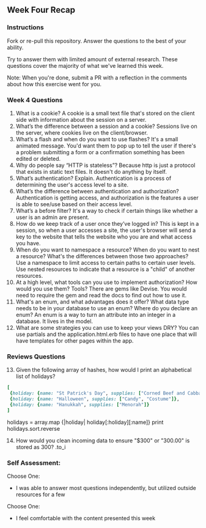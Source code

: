 ## Week Four Recap

### Instructions
Fork or re-pull this repository. Answer the questions to the best of your ability.

Try to answer them with limited amount of external research. These questions cover the majority of what we've learned this week.

Note: When you're done, submit a PR with a reflection in the comments about how this exercise went for you.

### Week 4 Questions

1. What is a cookie?
A cookie is a small text file that's stored on the client side with information about the session on a server.
2. What’s the difference between a session and a cookie?
Sessions live on the server, where cookies live on the client/browser.
3. What’s a flash and when do you want to use flashes?
It's a small animated message. You'd want them to pop up to tell the user if there's a problem submitting a form or a confirmation something has been edited or deleted.
4. Why do people say “HTTP is stateless”?
Because http is just a protocol that exists in static text files. It doesn't do anything by itself.
5. What’s authentication? Explain.
Authentication is a process of determining the user's access level to a site.
6. What’s the difference between authentication and authorization?
Authentication is getting access, and authorization is the features a user is able to see/use based on their access level.
7. What’s a before filter?
It's a way to check if certain things like whether a user is an admin are present.
8. How do we keep track of a user once they’ve logged in?
This is kept in a session, so when a user accesses a site, the user's browser will send a key to the website that tells the website who you are and what access you have.
9. When do you want to namespace a resource? When do you want to nest a resource? What's the differences between those two approaches?
Use a namespace to limit access to certain paths to certain user levels. Use nested resources to indicate that a resource is a "child" of another resources.
10. At a high level, what tools can you use to implement authorization? How would you use them?
Tools? There are gems like Devise. You would need to require the gem and read the docs to find out how to use it.
11. What's an enum, and what advantages does it offer? What data type needs to be in your database to use an enum? Where do you declare an enum?
An enum is a way to turn an attribute into an integer in a database. It lives in the model.
12. What are some strategies you can use to keep your views DRY? You can use partials and the application.html.erb files to have one place that will have templates for other pages within the app.


### Reviews Questions 
13. Given the following array of hashes, how would I print an alphabetical list of holidays?
```ruby
[
 {holiday: {name: "St Patrick's Day", supplies: ["Corned Beef and Cabbage"]},
 {holiday: {name: "Halloween", supplies: ["Candy", "Costume"]},
 {holiday: {name: "Hanukkah", supplies: ["Menorah"]}
]
```  
holidays = array.map {|holiday| holiday[:holiday][:name]}
print holidays.sort.reverse

14. How would you clean incoming data to ensure "$300" or "300.00" is stored as 300? 
.to_i

### Self Assessment:
Choose One:

* I was able to answer most questions independently, but utilized outside resources for a few

Choose One:

* I feel comfortable with the content presented this week
